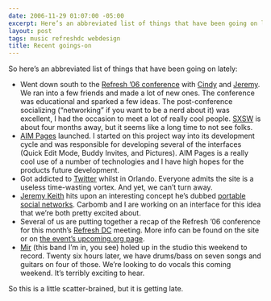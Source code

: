 ```yaml
---
date: 2006-11-29 01:07:00 -05:00
excerpt: Here’s an abbreviated list of things that have been going on lately.
layout: post
tags: music refreshdc webdesign
title: Recent goings-on
---
```


So here’s an abbreviated list of things that have been going on lately:

- Went down south to the [Refresh ’06 conference](http://refresh06.com/) with [Cindy](http://www.cindyli.com/) and [Jeremy](http://www.carbauja.com/). We ran into a few friends and made a lot of new ones. The conference was educational and sparked a few ideas. The post-conference socializing (“networking” if you want to be a nerd about it) was excellent, I had the occasion to meet a lot of really cool people. [SXSW](http://www.sxsw.com/) is about four months away, but it seems like a long time to not see folks.
- [AIM Pages](http://www.aimpages.com/) launched. I started on this project way into its development cycle and was responsible for developing several of the interfaces (Quick Edit Mode, Buddy Invites, and Pictures). AIM Pages is a really cool use of a number of technologies and I have high hopes for the products future development.
- Got addicted to [Twitter](http://www.twitter.com/) whilst in Orlando. Everyone admits the site is a useless time-wasting vortex. And yet, we can’t turn away.
- [Jeremy Keith](http://www.adactio.com/) hits upon an interesting concept he’s dubbed [portable social networks](http://adactio.com/journal/1212/). Carbomb and I are working on an interface for this idea that we’re both pretty excited about.
- Several of us are putting together a recap of the Refresh ’06 conference for this month’s [Refresh DC](http://refresh-dc.org/) meeting. More info can be found on the site or on [the event’s upcoming.org page](http://upcoming.org/event/126801/).
- [Mir](http://www.mir-rock.com/) (this band I’m in, you see) holed up in the studio this weekend to record. Twenty six hours later, we have drums/bass on seven songs and guitars on four of those. We’re looking to do vocals this coming weekend. It’s terribly exciting to hear.

So this is a little scatter-brained, but it is getting late.